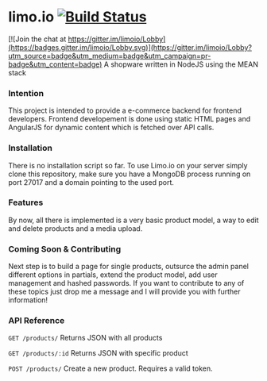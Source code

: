 # limo.io [![Build Status](https://travis-ci.org/flexwie/limoio.svg?branch=master)](https://travis-ci.org/flexwie/limoio)

[![Join the chat at https://gitter.im/limoio/Lobby](https://badges.gitter.im/limoio/Lobby.svg)](https://gitter.im/limoio/Lobby?utm_source=badge&utm_medium=badge&utm_campaign=pr-badge&utm_content=badge)
A shopware written in NodeJS using the MEAN stack

### Intention
This project is intended to provide a e-commerce backend for frontend developers. Frontend developement is done using static HTML pages and AngularJS for dynamic content which is fetched over API calls.

### Installation

There is no installation script so far. To use Limo.io on your server simply clone this repository, make sure you have a MongoDB process running on port 27017 and a domain pointing to the used port.

### Features

By now, all there is implemented is a very basic product model, a way to edit and delete products and a media upload.

### Coming Soon & Contributing

Next step is to build a page for single products, outsurce the admin panel different options in partials, extend the product model, add user management and hashed passwords.
If you want to contribute to any of these topics just drop me a message and I will provide you with further information!

### API Reference

`GET /products/`
Returns JSON with all products

`GET /products/:id`
Returns JSON with specific product

`POST /products/`
Create a new product. Requires a valid token.
